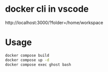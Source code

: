 # docker cli in vscode

http://localhost:3000/?folder=/home/workspace

# Usage

```sh
docker compose build
docker compose up -d
docker compose exec ghost bash
```